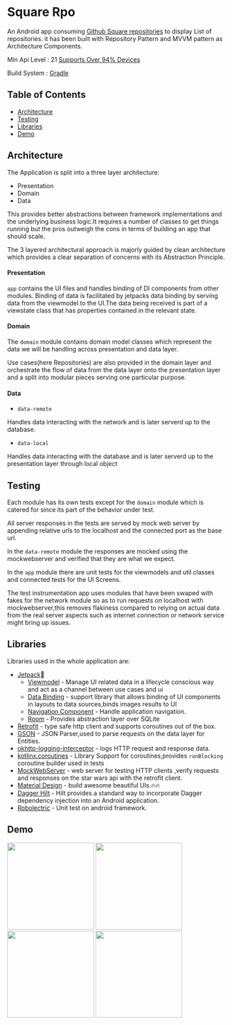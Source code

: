 # Square Rpo

An Android app consuming [Github Square repositories](https://api.github.com/orgs/square/repos) to display List of repositories. it has been built with Repository Pattern and MVVM pattern as Architecture Components.

Min Api Level : 21 [Supports Over 94% Devices ](https://developer.android.com/about/dashboards)

Build System : [Gradle](https://gradle.org/)

## Table of Contents

- [Architecture](#architecture)
- [Testing](#testing)
- [Libraries](#libraries)
- [Demo](#demo)

## Architecture

The Application is split into a three layer architecture:
- Presentation
- Domain
- Data

This provides better abstractions between framework implementations 
and the underlying business logic.It requires a number of classes to get 
things running but the pros outweigh the cons in terms of building an app 
that should scale.

The 3 layered architectural approach is majorly guided by clean architecture which provides
a clear separation of concerns with its Abstraction Principle.

#### Presentation

```app``` contains the UI files and handles binding of DI components from other modules.
Binding of data is facilitated by jetpacks data binding by serving data from the viewmodel
to the UI.The data being received is part of a viewstate class that has properties contained in the
relevant state.

#### Domain

The ```domain``` module contains domain model classes which represent the
data we will be handling across presentation and data layer.

Use cases(here Repositories) are also provided in the domain layer and orchestrate the flow 
of data from the data layer onto the presentation layer and a split into
modular pieces serving one particular purpose.

#### Data

- ```data-remote```

Handles data interacting with the network and is later serverd up to the database.

- ```data-local```

Handles data interacting with the database and is later serverd up to the presentation layer through
local object

## Testing

Each module has its own tests except for the ```domain``` module which is catered for since its
part of the behavior under test.

All server responses in the tests are served by mock web server by appending relative urls to
the localhost and the connected port as the base url.

In the ``data-remote`` module the responses are mocked using the mockwebserver and verified that they
are what we expect.

In the ```app``` module there are unit tests for the viewmodels and util classes 
and connected tests for the UI Screens.

The test instrumentation app uses modules that have been swaped with fakes for
the network module so as to run requests on localhost with mockwebserver,this removes flakiness 
compared to relying on actual data from the real server aspects such as internet connection or
network service might bring up issues.
 
## Libraries

Libraries used in the whole application are:

- [Jetpack](https://developer.android.com/jetpack)🚀
  - [Viewmodel](https://developer.android.com/topic/libraries/architecture/viewmodel) - Manage UI related data in a lifecycle conscious way and act as a channel between use cases and ui
  - [Data Binding](https://developer.android.com/topic/libraries/data-binding) - support library that allows binding of UI components in layouts to data sources,binds images results to UI
  - [Navigation Component](https://developer.android.com/guide/navigation) - Handle application navigation.
  - [Room](https://developer.android.com/training/data-storage/room) - Provides abstraction layer over SQLite
- [Retrofit](https://square.github.io/retrofit/) - type safe http client and supports coroutines out of the box.
- [GSON](https://github.com/google/gson) - JSON Parser,used to parse requests on the data layer for Entities.
- [okhttp-logging-interceptor](https://github.com/square/okhttp/blob/master/okhttp-logging-interceptor/README.md) - logs HTTP request and response data.
- [kotlinx.coroutines](https://github.com/Kotlin/kotlinx.coroutines) - Library Support for coroutines,provides `runBlocking` coroutine builder used in tests
- [MockWebServer](https://github.com/square/okhttp/tree/master/mockwebserver) - web server for testing HTTP clients ,verify requests and responses on the star wars api with the retrofit client.
- [Material Design](https://material.io/develop/android/docs/getting-started/) - build awesome beautiful UIs.🔥🔥
- [Dagger Hilt](https://dagger.dev/hilt/) - Hilt provides a standard way to incorporate Dagger dependency injection into an Android application.
- [Robolectric](http://robolectric.org/) - Unit test on android framework.

## Demo

<img src="art/luancher.png" width=200>  <img src="art/main.png" width=200>  <img src="art/detail.png" width=200> 
<img src="art/video.gif" width=200>
